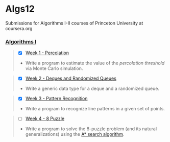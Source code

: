 # Algs12
Submissions for Algorithms I-II courses of Princeton University at coursera.org

### [Algorithms I](https://www.coursera.org/learn/algorithms-part1)
>- [X] [Week 1 - Percolation](http://coursera.cs.princeton.edu/algs4/assignments/percolation.html)
>- Write a program to estimate the value of the *percolation threshold* via Monte Carlo simulation.

>- [X] [Week 2 - Deques and Randomized Queues](http://coursera.cs.princeton.edu/algs4/assignments/queues.html)
>- Write a generic data type for a deque and a randomized queue.

>- [X] [Week 3 - Pattern Recognition](http://coursera.cs.princeton.edu/algs4/assignments/collinear.html)
>- Write a program to recognize line patterns in a given set of points.

>- [ ] [Week 4 - 8 Puzzle](http://coursera.cs.princeton.edu/algs4/assignments/8puzzle.html)
>- Write a program to solve the 8-puzzle problem (and its natural generalizations) using the [A* search algorithm](http://en.wikipedia.org/wiki/A*_search_algorithm).
